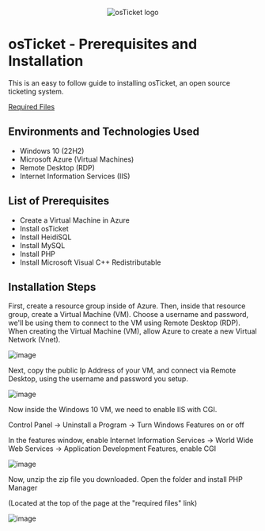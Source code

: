 <p align="center">
<img src="https://i.imgur.com/Clzj7Xs.png" alt="osTicket logo"/>
</p>

<h1>osTicket - Prerequisites and Installation</h1>

This is an easy to follow guide to installing osTicket, an open source ticketing system.<br />

[Required Files](https://drive.google.com/drive/u/0/folders/1APMfNyfNzcxZC6EzdaNfdZsUwxWYChf6)



<h2>Environments and Technologies Used</h2>

- Windows 10 (22H2)
- Microsoft Azure (Virtual Machines)
- Remote Desktop (RDP)
- Internet Information Services (IIS)

<h2>List of Prerequisites</h2>

- Create a Virtual Machine in Azure
- Install osTicket
- Install HeidiSQL
- Install MySQL
- Install PHP
- Install Microsoft Visual C++ Redistributable

<h2>Installation Steps</h2>

First, create a resource group inside of Azure. Then, inside that resource group, create a Virtual Machine (VM). Choose a username and password, we'll be using them to connect to the VM using Remote Desktop (RDP). When creating the Virtual Machine (VM), allow Azure to create a new Virtual Network (Vnet).

![image](https://github.com/user-attachments/assets/aef8e8f1-3d8f-4c22-a7cf-81f78f553ce2)

Next, copy the public Ip Address of your VM, and connect via Remote Desktop, using the username and password you setup.

![image](https://github.com/user-attachments/assets/73ac104c-db04-4612-8ab6-20bc4bfa45c2)

Now inside the Windows 10 VM, we need to enable IIS with CGI.</p>
Control Panel -> Uninstall a Program -> Turn Windows Features on or off</p>
In the features window, enable Internet Information Services -> World Wide Web Services -> Application Development Features, enable CGI

![image](https://github.com/user-attachments/assets/06b5a116-a4f5-4b80-bbe2-c1b2e6c67b2c)

Now, unzip the zip file you downloaded. Open the folder and install PHP Manager</p>
(Located at the top of the page at the "required files" link)

![image](https://github.com/user-attachments/assets/d67fed57-b156-4996-bf3c-a6e0cf38752d)
















